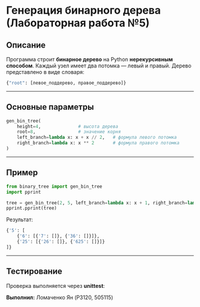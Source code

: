 # Генерация бинарного дерева (Лабораторная работа №5)

## Описание

Программа строит **бинарное дерево** на Python **нерекурсивным способом**.
Каждый узел имеет два потомка — левый и правый.
Дерево представлено в виде словаря:

```python
{"root": [левое_поддерево, правое_поддерево]}
```

---

## Основные параметры

```python
gen_bin_tree(
    height=4,              # высота дерева
    root=8,                # значение корня
    left_branch=lambda x: x + x // 2,   # формула левого потомка
    right_branch=lambda x: x ** 2       # формула правого потомка
)
```

---

## Пример

```python
from binary_tree import gen_bin_tree
import pprint

tree = gen_bin_tree(2, 5, left_branch=lambda x: x + 1, right_branch=lambda x: x ** 2)
pprint.pprint(tree)
```

Результат:

```python
{'5': [
    {'6': [{'7': []}, {'36': []}]},
    {'25': [{'26': []}, {'625': []}]}
]}
```

---

## Тестирование

Проверка выполняется через **unittest**:


**Выполнил:** Ломаченко Ян (P3120, 505115)
